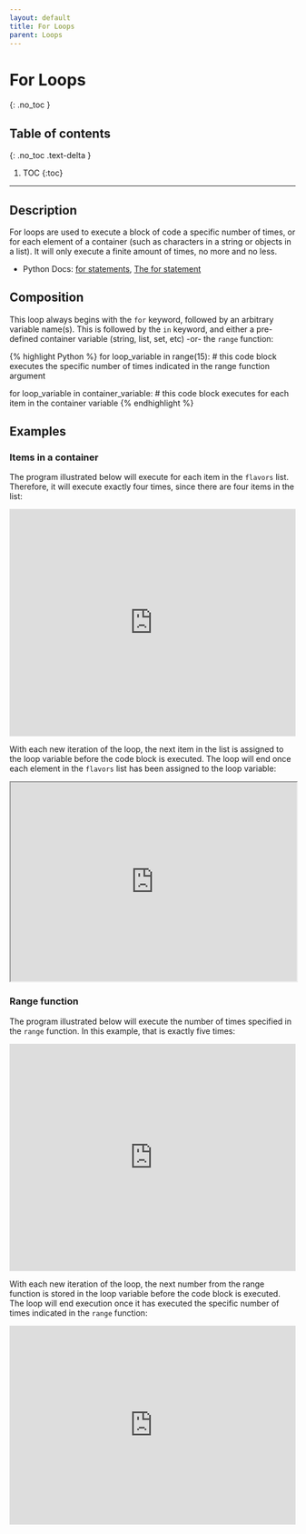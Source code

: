 ```yaml
---
layout: default
title: For Loops
parent: Loops
---
```

# For Loops
{: .no_toc }
## Table of contents
{: .no_toc .text-delta }

1. TOC
{:toc}

---

## Description
For loops are used to execute a block of code a specific number of times, or for each element of a container (such as characters in a string or objects in a list). It will only execute a finite amount of times, no more and no less. 
- Python Docs: [for statements](https://docs.python.org/3/tutorial/controlflow.html#for-statements), [The for statement](https://docs.python.org/3/reference/compound_stmts.html#the-for-statement)

## Composition
This loop always begins with the `for` keyword, followed by an arbitrary variable name(s). This is followed by the `in` keyword, and either a pre-defined container variable (string, list, set, etc) -or- the `range` function:

{% highlight Python %}
for loop_variable in range(15):
    # this code block executes the specific number of times indicated in the range function argument

for loop_variable in container_variable:
    # this code block executes for each item in the container variable
{% endhighlight %}

## Examples

### Items in a container
The program illustrated below will execute for each item in the `flavors` list. Therefore, it will execute exactly four times, since there are four items in the list:
<iframe height="400px" width="100%" src="https://replit.com/@bianca_ruiz/forflavors?lite=true" scrolling="no" frameborder="no" allowtransparency="true" allowfullscreen="true" sandbox="allow-forms allow-pointer-lock allow-popups allow-same-origin allow-scripts allow-modals"></iframe>

With each new iteration of the loop, the next item in the list is assigned to the loop variable before the code block is executed. The loop will end once each element in the `flavors` list has been assigned to the loop variable:
<iframe width="100%" height="350" frameborder="1" src="https://pythontutor.com/iframe-embed.html#code=flavors%20%3D%20%5B'Lemon%20Glaze',%20'Pink%20Velvet',%20'Gingersnap',%20'Molten%20Lava'%5D%0A%0Afor%20flavor%20in%20flavors%3A%0A%20%20%20%20print%28f'%7Bflavor%7D%20is%20delicious!'%29&codeDivHeight=400&codeDivWidth=350&cumulative=false&curInstr=0&heapPrimitives=nevernest&origin=opt-frontend.js&py=3&rawInputLstJSON=%5B%5D&textReferences=false"> </iframe>

### Range function
The program illustrated below will execute the number of times specified in the `range` function. In this example, that is exactly five times:
<iframe height="400px" width="100%" src="https://replit.com/@bianca_ruiz/forrange?lite=true" scrolling="no" frameborder="no" allowtransparency="true" allowfullscreen="true" sandbox="allow-forms allow-pointer-lock allow-popups allow-same-origin allow-scripts allow-modals"></iframe>

With each new iteration of the loop, the next number from the range function is stored in the loop variable before the code block is executed. The loop will end execution once it has executed the specific number of times indicated in the `range` function:
<iframe width="100%" height="350" frameborder="0" src="http://pythontutor.com/iframe-embed.html#code=for%20number%20in%20range%285%29%3A%0A%20%20%20%20print%28f'This%20is%20iteration%20number%20%7Bnumber%2B1%7D'%29&codeDivHeight=400&codeDivWidth=350&cumulative=false&curInstr=0&heapPrimitives=nevernest&origin=opt-frontend.js&py=3&rawInputLstJSON=%5B%5D&textReferences=false"> </iframe>

